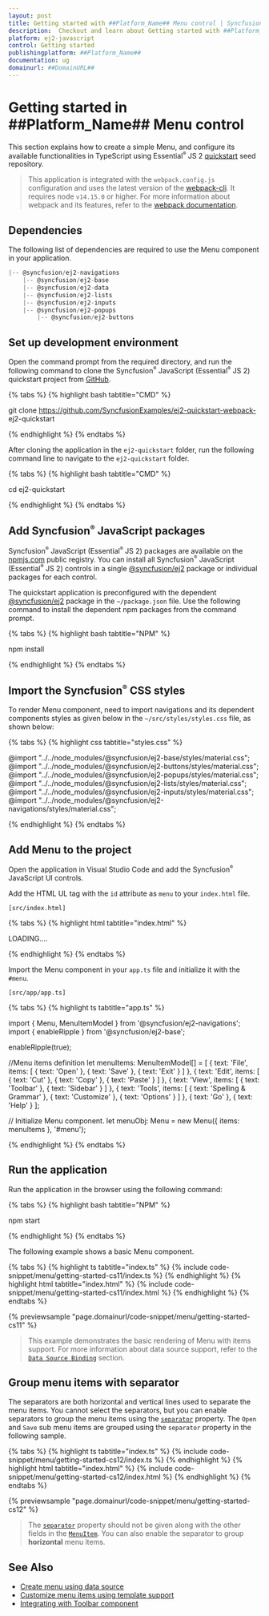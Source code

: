 ```yaml
---
layout: post
title: Getting started with ##Platform_Name## Menu control | Syncfusion
description:  Checkout and learn about Getting started with ##Platform_Name## Menu control of Syncfusion Essential JS 2 and more details.
platform: ej2-javascript
control: Getting started 
publishingplatform: ##Platform_Name##
documentation: ug
domainurl: ##DomainURL##
---
```


# Getting started in ##Platform_Name## Menu control

This section explains how to create a simple Menu, and configure its available functionalities in TypeScript using Essential<sup style="font-size:70%">&reg;</sup> JS 2 [quickstart](https://github.com/SyncfusionExamples/ej2-quickstart-webpack-) seed repository.

> This application is integrated with the `webpack.config.js` configuration and uses the latest version of the [webpack-cli](https://webpack.js.org/api/cli/#commands). It requires node `v14.15.0` or higher. For more information about webpack and its features, refer to the [webpack documentation](https://webpack.js.org/guides/getting-started/).

## Dependencies

The following list of dependencies are required to use the Menu component in your application.

```js
|-- @syncfusion/ej2-navigations
    |-- @syncfusion/ej2-base
    |-- @syncfusion/ej2-data
    |-- @syncfusion/ej2-lists
    |-- @syncfusion/ej2-inputs
    |-- @syncfusion/ej2-popups
        |-- @syncfusion/ej2-buttons
```

## Set up development environment

Open the command prompt from the required directory, and run the following command to clone the Syncfusion<sup style="font-size:70%">&reg;</sup> JavaScript (Essential<sup style="font-size:70%">&reg;</sup> JS 2) quickstart project from [GitHub](https://github.com/SyncfusionExamples/ej2-quickstart-webpack-).

{% tabs %}
{% highlight bash tabtitle="CMD" %}

git clone https://github.com/SyncfusionExamples/ej2-quickstart-webpack- ej2-quickstart

{% endhighlight %}
{% endtabs %}

After cloning the application in the `ej2-quickstart` folder, run the following command line to navigate to the `ej2-quickstart` folder.

{% tabs %}
{% highlight bash tabtitle="CMD" %}

cd ej2-quickstart

{% endhighlight %}
{% endtabs %}

## Add Syncfusion<sup style="font-size:70%">&reg;</sup> JavaScript packages

Syncfusion<sup style="font-size:70%">&reg;</sup> JavaScript (Essential<sup style="font-size:70%">&reg;</sup> JS 2) packages are available on the [npmjs.com](https://www.npmjs.com/~syncfusionorg) public registry. You can install all Syncfusion<sup style="font-size:70%">&reg;</sup> JavaScript (Essential<sup style="font-size:70%">&reg;</sup> JS 2) controls in a single [@syncfusion/ej2](https://www.npmjs.com/package/@syncfusion/ej2) package or individual packages for each control.

The quickstart application is preconfigured with the dependent [@syncfusion/ej2](https://www.npmjs.com/package/@syncfusion/ej2) package in the `~/package.json` file. Use the following command to install the dependent npm packages from the command prompt.

{% tabs %}
{% highlight bash tabtitle="NPM" %}

npm install

{% endhighlight %}
{% endtabs %}

## Import the Syncfusion<sup style="font-size:70%">&reg;</sup> CSS styles

To render Menu component, need to import navigations and its dependent components styles as given below in the `~/src/styles/styles.css` file, as shown below: 

{% tabs %}
{% highlight css tabtitle="styles.css" %}

@import "../../node_modules/@syncfusion/ej2-base/styles/material.css";
@import "../../node_modules/@syncfusion/ej2-buttons/styles/material.css";
@import "../../node_modules/@syncfusion/ej2-popups/styles/material.css";
@import "../../node_modules/@syncfusion/ej2-lists/styles/material.css";
@import "../../node_modules/@syncfusion/ej2-inputs/styles/material.css";
@import "../../node_modules/@syncfusion/ej2-navigations/styles/material.css";

{% endhighlight %}
{% endtabs %}

## Add Menu to the project

Open the application in Visual Studio Code and add the Syncfusion<sup style="font-size:70%">&reg;</sup> JavaScript UI controls. 

Add the HTML UL tag with the `id` attribute as `menu` to your `index.html` file.

`[src/index.html]`

{% tabs %}
{% highlight html tabtitle="index.html" %}

<!DOCTYPE html>
<html lang="en">

<head>
    <title>Essential JS 2 - Menu</title>
    <meta charset="utf-8" />
    <meta name="viewport" content="width=device-width, initial-scale=1.0, user-scalable=no" />
    <meta name="description" content="Essential JS 2 - Menu" />
    <meta name="author" content="Syncfusion" />  
</head>
<body>
    <div id='loader'>LOADING....</div>
    <div id='container'>
        <ul id="menu"></ul>
    </div>    
</body>

</html>

{% endhighlight %}
{% endtabs %}

Import the Menu component in your `app.ts` file and initialize it with the `#menu`.

`[src/app/app.ts]`

{% tabs %}
{% highlight ts tabtitle="app.ts" %}

import { Menu, MenuItemModel } from '@syncfusion/ej2-navigations';
import { enableRipple } from '@syncfusion/ej2-base';

enableRipple(true);

//Menu items definition
let menuItems: MenuItemModel[] = [
    {
        text: 'File',
        items: [
            { text: 'Open' },
            { text: 'Save' },
            { text: 'Exit' }
        ]
    },
    {
        text: 'Edit',
        items: [
            { text: 'Cut' },
            { text: 'Copy' },
            { text: 'Paste' }
        ]
    },
    {
        text: 'View',
        items: [
            { text: 'Toolbar' },
            { text: 'Sidebar' }
        ]
    },
    {
        text: 'Tools',
        items: [
            { text: 'Spelling & Grammar' },
            { text: 'Customize' },
            { text: 'Options' }
        ]
    },
    { text: 'Go' },
    { text: 'Help' }
];

// Initialize Menu component.
let menuObj: Menu = new Menu({ items: menuItems }, '#menu');

{% endhighlight %}
{% endtabs %}

## Run the application

Run the application in the browser using the following command:

{% tabs %}
{% highlight bash tabtitle="NPM" %}

npm start

{% endhighlight %}
{% endtabs %}

The following example shows a basic Menu component.

{% tabs %}
{% highlight ts tabtitle="index.ts" %}
{% include code-snippet/menu/getting-started-cs11/index.ts %}
{% endhighlight %}
{% highlight html tabtitle="index.html" %}
{% include code-snippet/menu/getting-started-cs11/index.html %}
{% endhighlight %}
{% endtabs %}
          
{% previewsample "page.domainurl/code-snippet/menu/getting-started-cs11" %}

> This example demonstrates the basic rendering of Menu with items support. For more information about data source support, refer to the [`Data Source Binding`](./data-source-binding-and-custom-menu-items#data-binding) section.

## Group menu items with separator

The separators are both horizontal and vertical lines used to separate the menu items. You cannot select the separators, but you can enable separators to group the menu items using the [`separator`](../api/menu/menuItemModel#separator) property. The `Open` and `Save` sub menu items are grouped using the `separator` property in the following sample.

{% tabs %}
{% highlight ts tabtitle="index.ts" %}
{% include code-snippet/menu/getting-started-cs12/index.ts %}
{% endhighlight %}
{% highlight html tabtitle="index.html" %}
{% include code-snippet/menu/getting-started-cs12/index.html %}
{% endhighlight %}
{% endtabs %}
          
{% previewsample "page.domainurl/code-snippet/menu/getting-started-cs12" %}

> The [`separator`](../api/menu/menuItemModel#separator) property should not be given along with the other fields in the [`MenuItem`](../api/menu/menuItemModel). You can also enable the separator to group **horizontal** menu items.

## See Also

* [Create menu using data source](./data-source-binding-and-custom-menu-items#data-binding)
* [Customize menu items using template support](./data-source-binding-and-custom-menu-items#custom-menu-items)
* [Integrating with Toolbar component](./use-case-scenarios#toolbar)